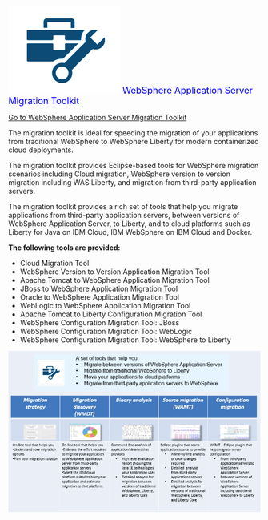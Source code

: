 
![](images/wamt.png) <span style="color: blue;"><font size="+1.5"> WebSphere Application Server Migration Toolkit</font> </span>


[Go to WebSphere Application Server Migration Toolkit](https://developer.ibm.com/wasdev/downloads/#asset/tools-WebSphere_Application_Server_Migration_Toolkit
)

The migration toolkit is ideal for speeding the migration of your applications from traditional WebSphere to WebSphere Liberty for modern containerized cloud deployments. 

The migration toolkit provides Eclipse-based tools for WebSphere migration scenarios including Cloud migration, WebSphere version to 
version migration including WAS Liberty, and migration from third-party application servers.

The migration toolkit provides a rich set of tools that help you migrate applications from third-party 
application servers, between versions of WebSphere Application Server,
 to Liberty, and to cloud platforms such as Liberty for Java on IBM Cloud, IBM WebSphere on IBM Cloud and Docker. 
 
 **The following tools are provided:**

  - Cloud Migration Tool
  - WebSphere Version to Version Application Migration Tool
  - Apache Tomcat to WebSphere Application Migration Tool
  - JBoss to WebSphere Application Migration Tool
  - Oracle to WebSphere Application Migration Tool
  - WebLogic to WebSphere Application Migration Tool
  - Apache Tomcat to Liberty Configuration Migration Tool
  - WebSphere Configuration Migration Tool: JBoss
  - WebSphere Configuration Migration Tool: WebLogic
  - WebSphere Configuration Migration Tool: WebSphere to Liberty

![](images/wamt-tools.png) 

